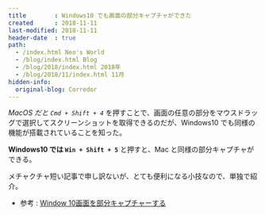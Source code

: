 ```yaml
---
title        : Windows10 でも画面の部分キャプチャができた
created      : 2018-11-11
last-modified: 2018-11-11
header-date  : true
path:
  - /index.html Neo's World
  - /blog/index.html Blog
  - /blog/2018/index.html 2018年
  - /blog/2018/11/index.html 11月
hidden-info:
  original-blog: Corredor
---
```


*MacOS だと `Cmd + Shift + 4`* を押すことで、画面の任意の部分をマウスドラッグで選択してスクリーンショットを取得できるのだが、Windows10 でも同様の機能が搭載されていることを知った。

**Windows10 では `Win + Shift + 5`** と押すと、Mac と同様の部分キャプチャができる。

メチャクチャ短い記事で申し訳ないが、とても便利になる小技なので、単独で紹介。

- 参考 : [Window 10画面を部分キャプチャーする](https://qiita.com/yamuuuuuun/items/54468a5cdd6771bae5c4)
